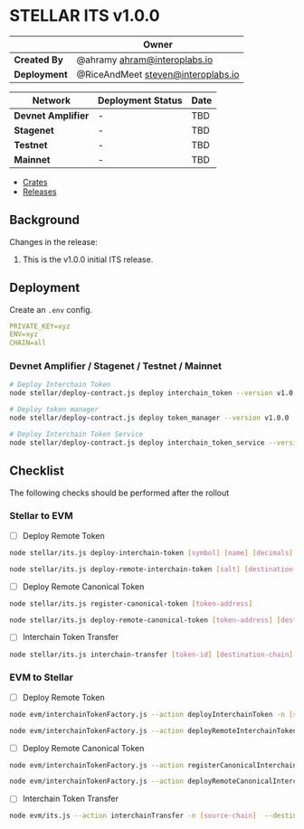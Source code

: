 # STELLAR ITS v1.0.0

|                | **Owner**                            |
| -------------- | ------------------------------------ |
| **Created By** | @ahramy <ahram@interoplabs.io>       |
| **Deployment** | @RiceAndMeet <steven@interoplabs.io> |

| **Network**          | **Deployment Status** | **Date** |
| -------------------- | --------------------- | -------- |
| **Devnet Amplifier** | -                     | TBD      |
| **Stagenet**         | -                     | TBD      |
| **Testnet**          | -                     | TBD      |
| **Mainnet**          | -                     | TBD      |

- [Crates](https://crates.io/users/interoplabs-ci)
- [Releases](https://github.com/axelarnetwork/axelar-cgp-stellar/releases)

## Background

Changes in the release:

1. This is the v1.0.0 initial ITS release.

## Deployment

Create an `.env` config.

```yaml
PRIVATE_KEY=xyz
ENV=xyz
CHAIN=all
```

### Devnet Amplifier / Stagenet / Testnet / Mainnet

```bash
# Deploy Interchain Token
node stellar/deploy-contract.js deploy interchain_token --version v1.0.0

# Deploy token manager
node stellar/deploy-contract.js deploy token_manager --version v1.0.0

# Deploy Interchain Token Service
node stellar/deploy-contract.js deploy interchain_token_service --version v1.0.0
```

## Checklist

The following checks should be performed after the rollout

### Stellar to EVM

- [ ] Deploy Remote Token

```bash
node stellar/its.js deploy-interchain-token [symbol] [name] [decimals] [salt] [initial-supply]

node stellar/its.js deploy-remote-interchain-token [salt] [destination-chain] [gas-token-address] [gas-fee-amount]
```

- [ ] Deploy Remote Canonical Token

```bash
node stellar/its.js register-canonical-token [token-address]

node stellar/its.js deploy-remote-canonical-token [token-address] [destination-chain] [gas-token-address] [gas-fee-amount]
```

- [ ] Interchain Token Transfer

```bash
node stellar/its.js interchain-transfer [token-id] [destination-chain] [destinationAddress] [amount] [data] [gas-token-address] [gas-fee-amount]
```

### EVM to Stellar

- [ ] Deploy Remote Token

```bash
node evm/interchainTokenFactory.js --action deployInterchainToken -n [source-chain] --destinationChain stellar --salt "salt" --name "test" --symbol "test" --decimals 18

node evm/interchainTokenFactory.js --action deployRemoteInterchainToken -n [source-chain] --destinationChain stellar --salt "salt"
```

- [ ] Deploy Remote Canonical Token

```bash
node evm/interchainTokenFactory.js --action registerCanonicalInterchainToken -n [source-chain] --destinationChain stellar --tokenAddress [token-address]

node evm/interchainTokenFactory.js --action deployRemoteCanonicalInterchainToken -n [source-chain] --destinationChain stellar --originalChain [original-chain] --tokenAddress [token-address]
```

- [ ] Interchain Token Transfer

```bash
node evm/its.js --action interchainTransfer -n [source-chain]  --destinationChain stellar --destinationAddress [destination-address] --tokenId [token-id] --amount [amount]
```
